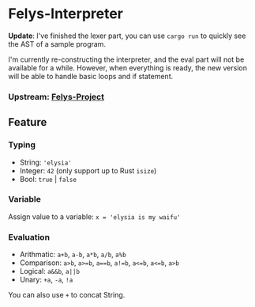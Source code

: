 # Felys-Interpreter

**Update**: I've finished the lexer part, you can use `cargo run` to quickly see the AST of a sample program.

I'm currently re-constructing the interpreter, and the eval part will not be available for a while. However, when everything is ready, the new version will be able to handle basic loops and if statement.

### Upstream: [Felys-Project](https://github.com/FelysNeko/Felys-Project)

## Feature

### Typing

- String: `'elysia'`
- Integer: `42` (only support up to Rust `isize`)
- Bool: `true` | `false`

### Variable

Assign value to a variable: `x = 'elysia is my waifu'`

### Evaluation

- Arithmatic: `a+b`, `a-b`, `a*b`, `a/b`, `a%b`
- Comparison: `a>b`, `a>=b`, `a==b`, `a!=b`, `a<=b`, `a<=b`, `a>b`
- Logical: `a&&b`, `a||b`
- Unary: `+a`, `-a`, `!a`

You can also use `+` to concat String.
